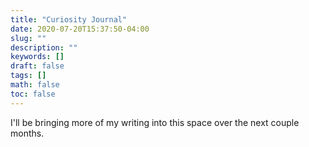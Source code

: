 ```yaml
---
title: "Curiosity Journal"
date: 2020-07-20T15:37:50-04:00
slug: ""
description: ""
keywords: []
draft: false
tags: []
math: false
toc: false
---
```

I'll be bringing more of my writing into this space over the next couple months.

